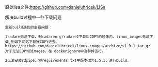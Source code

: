 原始lisa文件:https://github.com/danieluhricek/LiSa

解决build过程中一些下载问题

```
重新build遇到的主要问题：

1radare无法下载，到radareorg/radare2下载后COPY的镜像内。linux_images无法下载,到如下网站下载好COPY进去。
https://github.com/danieluhricek/linux-images/archive/v1.0.1.tar.gz
对于无法COPY的images，在.dockerignore中注释掉该行。

2无法安装r2pipe，将requirements.txt中版本改为1.5.3，进行build。
```